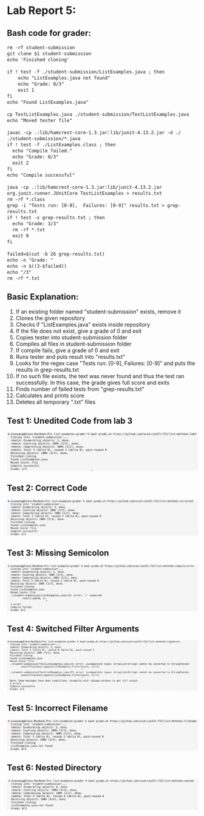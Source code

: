# Lab Report 5:

## Bash code for grader:

```
rm -rf student-submission
git clone $1 student-submission
echo 'Finished cloning'

if ! test -f ./student-submission/ListExamples.java ; then
    echo "ListExamples.java not found"
    echo "Grade: 0/3"
    exit 1
fi
echo "Found ListExamples.java"

cp TestListExamples.java ./student-submission/TestListExamples.java
echo "Moved tester file"

javac -cp .:lib/hamcrest-core-1.3.jar:lib/junit-4.13.2.jar -d ./ ./student-submission/*.java
if ! test -f ./ListExamples.class ; then
  echo "Compile failed."
  echo "Grade: 0/3"
  exit 2
fi
echo "Compile successful"

java -cp .:lib/hamcrest-core-1.3.jar:lib/junit-4.13.2.jar org.junit.runner.JUnitCore TestListExamples > results.txt
rm -rf *.class
grep -i "Tests run: [0-9],  Failures: [0-9]" results.txt > grep-results.txt
if ! test -s grep-results.txt ; then
  echo "Grade: 3/3"
  rm -rf *.txt
  exit 0
fi

failed=$(cut -b 26 grep-results.txt)
echo -n "Grade: "
echo -n $((3-$failed))
echo "/3"
rm -rf *.txt
```

## Basic Explanation:
1. If an existing folder named "student-submission" exists, remove it
2. Clones the given repository
3. Checks if "ListExamples.java" exists inside repository
4. If the file does not exist, give a grade of 0 and exit
5. Copies tester into student-submission folder
6. Compiles all files in student-submission folder
7. If compile fails, give a grade of 0 and exit
8. Runs tester and puts result into "results.txt"
9. Looks for the regex case "Tests run: \[0-9],  Failures: \[0-9]" and puts the results in grep-results.txt
10. If no such file exists, the text was never found and thus the test ran successfully. In this case, the grade gives full score and exits
11. Finds number of failed tests from "grep-results.txt"
12. Calculates and prints score
13. Deletes all temporary ".txt" files

## Test 1: Unedited Code from lab 3
![](https://raw.githubusercontent.com/alanycwang/cse15l-lab-reports/main/Screen%20Shot%202023-03-12%20at%2010.57.18%20PM.png)

## Test 2: Correct Code
![](https://raw.githubusercontent.com/alanycwang/cse15l-lab-reports/main/Screen%20Shot%202023-03-12%20at%2010.59.17%20PM.png)

## Test 3: Missing Semicolon
![](https://raw.githubusercontent.com/alanycwang/cse15l-lab-reports/main/Screen%20Shot%202023-03-12%20at%2010.59.25%20PM.png)

## Test 4: Switched Filter Arguments
![](https://raw.githubusercontent.com/alanycwang/cse15l-lab-reports/main/Screen%20Shot%202023-03-12%20at%2010.59.36%20PM.png)

## Test 5: Incorrect Filename
![](https://raw.githubusercontent.com/alanycwang/cse15l-lab-reports/main/Screen%20Shot%202023-03-12%20at%2010.59.51%20PM.png)

## Test 6: Nested Directory
![](https://raw.githubusercontent.com/alanycwang/cse15l-lab-reports/main/Screen%20Shot%202023-03-12%20at%2010.59.59%20PM.png)
